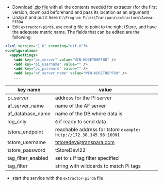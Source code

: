 - Download [.zip file](https://drive.google.com/drive/folders/1xhzI7CLvjt0WEYpWBFp4ZKYL193s3rt7) with all the contents needed for extractor (for the first version, download beforehand and pass its location as an argument)
- Unzip it and put it here `C:\Program Files\Transpara\extractors\Aveva-PIRDA` 
- Edit `extractor-pirda.exe` config file to point to the right tStore, and have the adequate metric name. The fields that can be edited are the following:

```xml
<?xml version="1.0" encoding="utf-8"?>
<configuration>
  <appSettings>
    <add key="pi_server" value="WIN-HD6ET0BPF08" />
    <add key="pi_username" value="" />
    <add key="pi_password" value="" />
    <add key="af_server_name" value="WIN-HD6ET0BPF08" />
    ...
```

| key name           | value                                                              |
| ------------------ | ------------------------------------------------------------------ |
| pi_server          | address for the PI server                                          |
| af_server_name     | name of the AF server                                              |
| af_database_name   | name of the DB where data is                                       |
| log_only           | `0` if ready to send data                                          |
| tstore_endpoint    | reachable address for tstore `example: http://172.30.145.98:10001` |
| tstore_username    | tstoredev@transpara.com                                            |
| tstore_password    | tStoreDev!22                                                       |
| tag_filter_enabled | set to `1` if tag filter specified                                   |
| tag_filter                   | string with wildcards to match PI tags                                                                   |
- start the service with the `extractor-pirda` file
